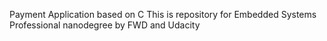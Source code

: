 Payment Application based on C 
This is repository for Embedded Systems Professional nanodegree by FWD and Udacity

